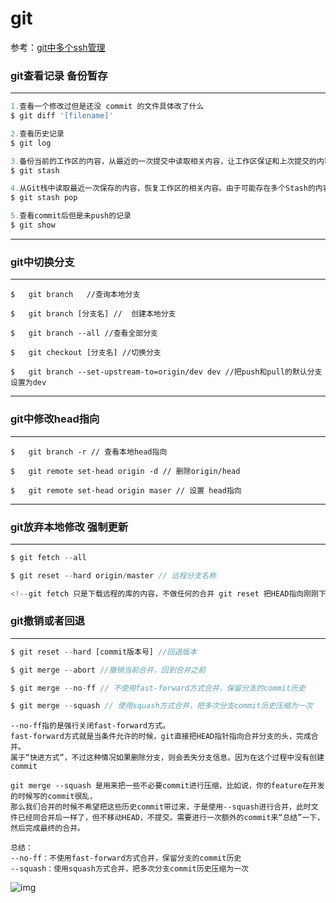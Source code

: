 # git

参考：[git中多个ssh管理](https://www.jianshu.com/p/f7f4142a1556)

### **git查看记录 备份暂存**
----------------

```javascript
1.查看一个修改过但是还没 commit 的文件具体改了什么
$ git diff '[filename]'

2.查看历史记录
$ git log

3.备份当前的工作区的内容，从最近的一次提交中读取相关内容，让工作区保证和上次提交的内容一致。同时，将当前的工作区内容保存到Git栈中。
$ git stash

4.从Git栈中读取最近一次保存的内容，恢复工作区的相关内容。由于可能存在多个Stash的内容，所以用栈来管理，pop会从最近的一个stash中读取内容并恢复。
$ git stash pop

5.查看commit后但是未push的记录
$ git show 
```

****

### **git中切换分支**
------------

```
$   git branch   //查询本地分支

$   git branch [分支名] //  创建本地分支

$   git branch --all //查看全部分支

$   git checkout [分支名] //切换分支

$   git branch --set-upstream-to=origin/dev dev //把push和pull的默认分支设置为dev
```

****

### **git中修改head指向**
----------------

```
$   git branch -r // 查看本地head指向

$   git remote set-head origin -d // 删除origin/head

$   git remote set-head origin maser // 设置 head指向
```

****

### **git放弃本地修改 强制更新**
------------------

```javascript
$ git fetch --all

$ git reset --hard origin/master // 远程分支名称

<!--git fetch 只是下载远程的库的内容，不做任何的合并 git reset 把HEAD指向刚刚下载的最新的版本-->
```

### **git撤销或者回退**
----------------
```javascript
$ git reset --hard [commit版本号] //回退版本

$ git merge --abort //撤销当前合并，回到合并之前

$ git merge --no-ff // 不使用fast-forward方式合并，保留分支的commit历史

$ git merge --squash // 使用squash方式合并，把多次分支commit历史压缩为一次
```
    --no-ff指的是强行关闭fast-forward方式。
    fast-forward方式就是当条件允许的时候，git直接把HEAD指针指向合并分支的头，完成合并。
    属于“快进方式”，不过这种情况如果删除分支，则会丢失分支信息。因为在这个过程中没有创建commit
    
    git merge --squash 是用来把一些不必要commit进行压缩，比如说，你的feature在开发的时候写的commit很乱，
    那么我们合并的时候不希望把这些历史commit带过来，于是使用--squash进行合并，此时文件已经同合并后一样了，但不移动HEAD，不提交。需要进行一次额外的commit来“总结”一下，然后完成最终的合并。
    
    总结：
    --no-ff：不使用fast-forward方式合并，保留分支的commit历史
    --squash：使用squash方式合并，把多次分支commit历史压缩为一次
![img](https://segmentfault.com/img/bVkJAj)


